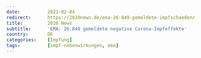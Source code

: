 ```yaml
---
date:          2021-02-04
redirect:      https://2020news.de/ema-26-849-gemeldete-impfschaeden/
title:         2020 News
subtitle:      'EMA: 26.849 gemeldete negative Corona-Impfeffekte'
country:       DE
categories:    [Impfung]
tags:          [impf-nebenwirkungen, ema]
---
```

